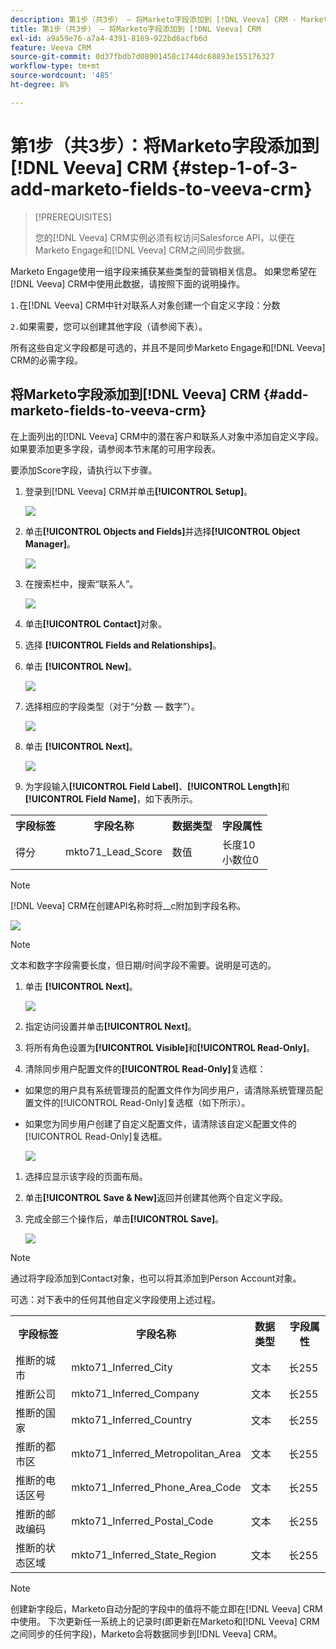 ```yaml
---
description: 第1步（共3步） — 将Marketo字段添加到 [!DNL Veeva] CRM - Marketo文档 — 产品文档
title: 第1步（共3步） — 将Marketo字段添加到 [!DNL Veeva] CRM
exl-id: a9a59e76-a7a4-4391-8169-922bd6acfb6d
feature: Veeva CRM
source-git-commit: 0d37fbdb7d08901458c1744dc68893e155176327
workflow-type: tm+mt
source-wordcount: '485'
ht-degree: 8%

---
```


# 第1步（共3步）：将Marketo字段添加到[!DNL Veeva] CRM {#step-1-of-3-add-marketo-fields-to-veeva-crm}

>[!PREREQUISITES]
>
>您的[!DNL Veeva] CRM实例必须有权访问Salesforce API，以便在Marketo Engage和[!DNL Veeva] CRM之间同步数据。

Marketo Engage使用一组字段来捕获某些类型的营销相关信息。 如果您希望在[!DNL Veeva] CRM中使用此数据，请按照下面的说明操作。

`1.`在[!DNL Veeva] CRM中针对联系人对象创建一个自定义字段：分数

`2.`如果需要，您可以创建其他字段（请参阅下表）。

所有这些自定义字段都是可选的，并且不是同步Marketo Engage和[!DNL Veeva] CRM的必需字段。

## 将Marketo字段添加到[!DNL Veeva] CRM {#add-marketo-fields-to-veeva-crm}

在上面列出的[!DNL Veeva] CRM中的潜在客户和联系人对象中添加自定义字段。 如果要添加更多字段，请参阅本节末尾的可用字段表。

要添加Score字段，请执行以下步骤。

1. 登录到[!DNL Veeva] CRM并单击&#x200B;**[!UICONTROL Setup]**。

   ![](assets/step-1-of-3-add-marketo-fields-1.png)

1. 单击&#x200B;**[!UICONTROL Objects and Fields]**&#x200B;并选择&#x200B;**[!UICONTROL Object Manager]**。

   ![](assets/step-1-of-3-add-marketo-fields-2.png)

1. 在搜索栏中，搜索“联系人”。

   ![](assets/step-1-of-3-add-marketo-fields-3.png)

1. 单击&#x200B;**[!UICONTROL Contact]**&#x200B;对象。

1. 选择 **[!UICONTROL Fields and Relationships]**。

1. 单击 **[!UICONTROL New]**。

   ![](assets/step-1-of-3-add-marketo-fields-4.png)

1. 选择相应的字段类型（对于“分数 — 数字”）。

   ![](assets/step-1-of-3-add-marketo-fields-5.png)

1. 单击 **[!UICONTROL Next]**。

   ![](assets/step-1-of-3-add-marketo-fields-6.png)

1. 为字段输入&#x200B;**[!UICONTROL Field Label]**、**[!UICONTROL Length]**&#x200B;和&#x200B;**[!UICONTROL Field Name]**，如下表所示。

<table>
 <tbody>
  <tr>
   <th>字段标签
   <th>字段名称
   <th>数据类型
   <th>字段属性
  </tr>
  <tr>
   <td>得分</td>
   <td>mkto71_Lead_Score</td>
   <td>数值</td>
   <td>长度10<br/>
小数位0</td>
  </tr>
 </tbody>
</table>

>[!NOTE]
>
>[!DNL Veeva] CRM在创建API名称时将__c附加到字段名称。

![](assets/step-1-of-3-add-marketo-fields-7.png)

>[!NOTE]
>
>文本和数字字段需要长度，但日期/时间字段不需要。说明是可选的。

1. 单击 **[!UICONTROL Next]**。

   ![](assets/step-1-of-3-add-marketo-fields-8.png)

1. 指定访问设置并单击&#x200B;**[!UICONTROL Next]**。

1. 将所有角色设置为&#x200B;**[!UICONTROL Visible]**&#x200B;和&#x200B;**[!UICONTROL Read-Only]**。

1. 清除同步用户配置文件的&#x200B;**[!UICONTROL Read-Only]**&#x200B;复选框：

* 如果您的用户具有系统管理员的配置文件作为同步用户，请清除系统管理员配置文件的[!UICONTROL Read-Only]复选框（如下所示）。
* 如果您为同步用户创建了自定义配置文件，请清除该自定义配置文件的[!UICONTROL Read-Only]复选框。

  ![](assets/step-1-of-3-add-marketo-fields-9.png)

1. 选择应显示该字段的页面布局。

1. 单击&#x200B;**[!UICONTROL Save & New]**&#x200B;返回并创建其他两个自定义字段。

1. 完成全部三个操作后，单击&#x200B;**[!UICONTROL Save]**。

   ![](assets/step-1-of-3-add-marketo-fields-10.png)

>[!NOTE]
>
>通过将字段添加到Contact对象，也可以将其添加到Person Account对象。

可选：对下表中的任何其他自定义字段使用上述过程。

<table>
 <tbody>
  <tr>
   <th>字段标签
   <th>字段名称
   <th>数据类型
   <th>字段属性
  </tr>
  <tr>
   <td>推断的城市</td>
   <td>mkto71_Inferred_City</td>
   <td>文本</td>
   <td>长255</td>
  </tr>
  <tr>
   <td>推断公司</td>
   <td>mkto71_Inferred_Company</td>
   <td>文本</td>
   <td>长255</td>
  </tr>
  <tr>
   <td>推断的国家</td>
   <td>mkto71_Inferred_Country</td>
   <td>文本</td>
   <td>长255</td>
  </tr>
  <tr>
   <td>推断的都市区</td>
   <td>mkto71_Inferred_Metropolitan_Area</td>
   <td>文本</td>
   <td>长255</td>
  </tr>
  <tr>
   <td>推断的电话区号</td>
   <td>mkto71_Inferred_Phone_Area_Code</td>
   <td>文本</td>
   <td>长255</td>
  </tr>
  <tr>
   <td>推断的邮政编码</td>
   <td>mkto71_Inferred_Postal_Code</td>
   <td>文本</td>
   <td>长255</td>
  </tr>
  <tr>
   <td>推断的状态区域</td>
   <td>mkto71_Inferred_State_Region</td>
   <td>文本</td>
   <td>长255</td>
  </tr>
 </tbody>
</table>

>[!NOTE]
>
>创建新字段后，Marketo自动分配的字段中的值将不能立即在[!DNL Veeva] CRM中使用。 下次更新任一系统上的记录时(即更新在Marketo和[!DNL Veeva] CRM之间同步的任何字段)，Marketo会将数据同步到[!DNL Veeva] CRM。
